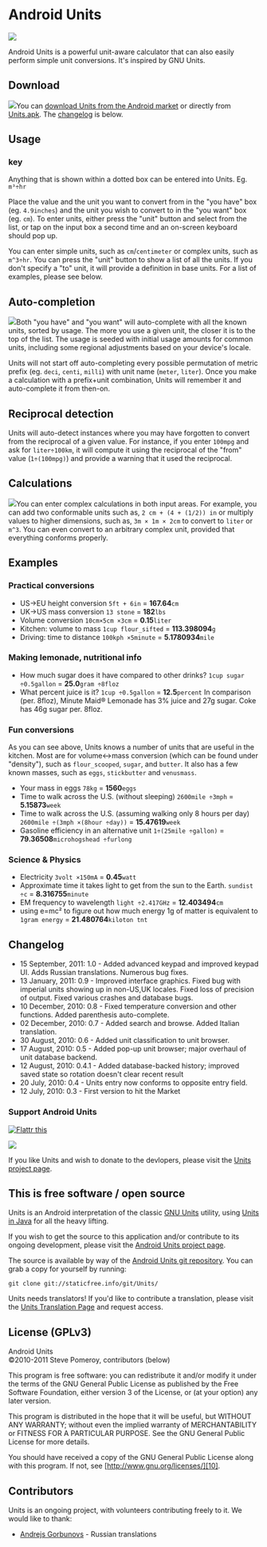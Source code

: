 # Android Units

![][0]

Android Units is a powerful unit-aware calculator that can also easily perform simple unit conversions. It's inspired by GNU Units.

## Download

[![](market_qrcode.png)](market://search?q=pname:info.staticfree.android.units)You can [download Units from the Android market][1] or directly from [Units.apk][2]. The [changelog][3] is below.

## Usage

### key

Anything that is shown within a dotted box can be entered into Units. Eg. `m³÷hr`

Place the value and the unit you want to convert from in the "you have" box (eg. `4.9inches`) and the unit you wish to convert to in the "you want" box (eg. `cm`). To enter units, either press the "unit" button and select from the list, or tap on the input box a second time and an on-screen keyboard should pop up.

You can enter simple units, such as `cm`/`centimeter` or complex units, such as `m^3÷hr`. You can press the "unit" button to show a list of all the units. If you don't specify a "to" unit, it will provide a definition in base units. For a list of examples, please see below.

## Auto-completion

[![](extra/sshot02.thumb.png)](extra/sshot02.png)Both "you have" and "you want" will auto-complete with all the known units, sorted by usage. The more you use a given unit, the closer it is to the top of the list. The usage is seeded with initial usage amounts for common units, including some regional adjustments based on your device's locale.

Units will not start off auto-completing every possible permutation of metric prefix (eg. `deci`, `centi`, `milli`) with unit name (`meter`, `liter`). Once you make a calculation with a prefix+unit combination, Units will remember it and auto-complete it from then-on.

## Reciprocal detection

Units will auto-detect instances where you may have forgotten to convert from the reciprocal of a given value. For instance, if you enter `100mpg` and ask for `liter÷100km`, it will compute it using the reciprocal of the "from" value (`1÷(100mpg)`) and provide a warning that it used the reciprocal.

## Calculations

[![](extra/sshot01.thumb.png)](extra/sshot01.png)You can enter complex calculations in both input areas. For example, you can add two conformable units such as, `2 cm + (4 + (1/2)) in` or multiply values to higher dimensions, such as, `3m × 1m × 2cm` to convert to `liter` or `m^3`. You can even convert to an arbitrary complex unit, provided that everything conforms properly.

## Examples

### Practical conversions

- US→EU height conversion
`5ft + 6in` = **167.64**`cm`
- UK→US mass conversion
`13 stone` = **182**`lbs`
- Volume conversion
`10cm×5cm ×3cm` = **0.15**`liter`
- Kitchen: volume to mass
`1cup flour_sifted` = **113.398094**`g`
- Driving: time to distance
`100kph ×5minute` = **5.1780934**`mile`

### Making lemonade, nutritional info

- How much sugar does it have compared to other drinks?
`1cup sugar ÷0.5gallon` = **25.0**`gram ÷8floz`
- What percent juice is it?
`1cup ÷0.5gallon` = **12.5**`percent`
In comparison (per. 8floz), Minute Maid® Lemonade has 3% juice and 27g sugar. Coke has 46g sugar per. 8floz.

### Fun conversions

As you can see above, Units knows a number of units that are useful in the kitchen. Most are for volume↔mass conversion (which can be found under "density"), such as `flour_scooped`, `sugar`, and `butter`. It also has a few known masses, such as `eggs`, `stickbutter` and `venusmass`.

- Your mass in eggs
`78kg` = **1560**`eggs`
- Time to walk across the U.S. (without sleeping)
`2600mile ÷3mph` = **5.15873**`week`
- Time to walk across the U.S. (assuming walking only 8 hours per day)
`2600mile ÷(3mph ×(8hour ÷day))` = **15.47619**`week`
- Gasoline efficiency in an alternative unit
`1÷(25mile ÷gallon)` = **79.36508**`microhogshead ÷furlong`

### Science &amp; Physics

- Electricity
`3volt ×150mA` = **0.45**`watt`
- Approximate time it takes light to get from the sun to the Earth.
`sundist ÷c` = **8.316755**`minute`
- EM frequency to wavelength
`light ÷2.417GHz` = **12.403494**`cm`
- using e=mc² to figure out how much energy 1g of matter is equivalent to
`1gram energy` = **21.480764**`kiloton tnt`

## Changelog

* 15 September, 2011: 1.0 - Added advanced keypad and improved keypad UI. Adds Russian translations. Numerous bug fixes.
* 13 January, 2011: 0.9 - Improved interface graphics. Fixed bug with imperial units showing up in non-US,UK locales. Fixed loss of precision of output. Fixed various crashes and database bugs.
* 10 December, 2010: 0.8 - Fixed temperature conversion and other functions. Added parenthesis auto-complete.
* 02 December, 2010: 0.7 - Added search and browse. Added Italian translation.
* 30 August, 2010: 0.6 - Added unit classification to unit browser.
* 17 August, 2010: 0.5 - Added pop-up unit browser; major overhaul of unit database backend.
* 12 August, 2010: 0.4.1 - Added database-backed history; improved saved state so rotation doesn't clear recent result
* 20 July, 2010: 0.4 - Units entry now conforms to opposite entry field.
* 12 July, 2010: 0.3 - First version to hit the Market

### Support Android Units

[![Flattr this](http://api.flattr.com/button/flattr-badge-large.png "Flattr this")](http://flattr.com/thing/86174/Android-Units)

![][4]

If you like Units and wish to donate to the devlopers, please visit the [Units project page][5].

## This is free software / open source

Units is an Android interpretation of the classic [GNU Units][6] utility, using [Units in Java][7] for all the heavy lifting.

If you wish to get the source to this application and/or contribute to its ongoing development, please visit the [Android Units project page][5].

The source is available by way of the [Android Units git repository][8]. You can grab a copy for yourself by running:

    git clone git://staticfree.info/git/Units/

Units needs translators! If you'd like to contribute a translation, please visit the [Units Translation Page][9] and request access.

## License (GPLv3)

Android Units  
©2010-2011 Steve Pomeroy, contributors (below)

This program is free software: you can redistribute it and/or modify it under the terms of the GNU General Public License as published by the Free Software Foundation, either version 3 of the License, or (at your option) any later version.

This program is distributed in the hope that it will be useful, but WITHOUT ANY WARRANTY; without even the implied warranty of MERCHANTABILITY or FITNESS FOR A PARTICULAR PURPOSE. See the GNU General Public License for more details.

You should have received a copy of the GNU General Public License along with this program. If not, see [http://www.gnu.org/licenses/][10].

## Contributors

Units is an ongoing project, with volunteers contributing freely to it. We would like to thank:

* [Andrejs Gorbunovs][11] - Russian translations



[0]: res/drawable-mdpi/icon.png
[1]: market://search?q=pname:info.staticfree.android.units
[2]: Units.apk
[3]: #changelog
[4]: https://www.paypalobjects.com/WEBSCR-640-20110401-1/en_US/i/scr/pixel.gif
[5]: http://staticfree.info/projects/units/
[6]: http://www.gnu.org/software/units/
[7]: http://units-in-java.sourceforge.net/
[8]: git://staticfree.info/git/Units/
[9]: http://mygengo.com/string/p/android-units-1/
[10]: http://www.gnu.org/licenses/
[11]: mailto:andrejs.gorbunovs@inbox.lv

